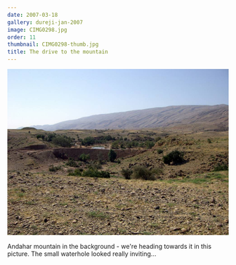 ```yaml
---
date: 2007-03-18
gallery: dureji-jan-2007
image: CIMG0298.jpg
order: 11
thumbnail: CIMG0298-thumb.jpg
title: The drive to the mountain
---
```


![The drive to the mountain](./CIMG0298.jpg)

Andahar mountain in the background - we're heading towards it in this picture. The small waterhole looked really inviting...